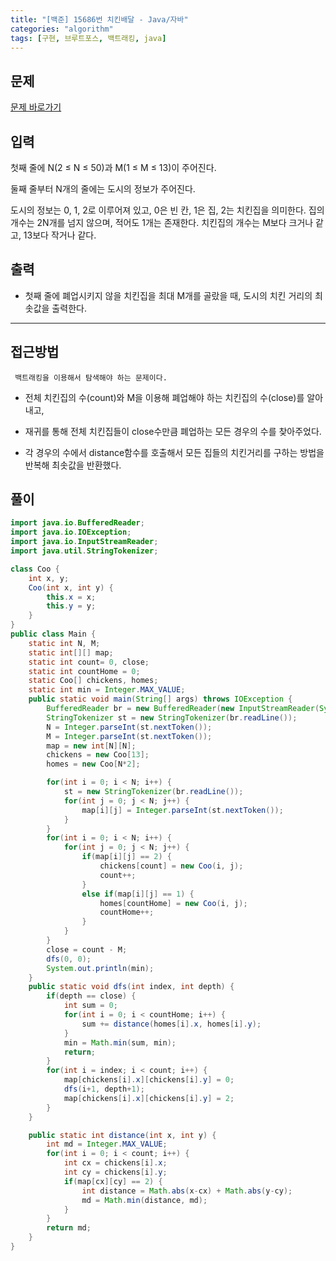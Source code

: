 ```yaml
---
title: "[백준] 15686번 치킨배달 - Java/자바"
categories: "algorithm"
tags: [구현, 브루트포스, 백트래킹, java]
---
```


## 문제

[문제 바로가기](https://www.acmicpc.net/problem/15686)

## 입력

첫째 줄에 N(2 ≤ N ≤ 50)과 M(1 ≤ M ≤ 13)이 주어진다.

둘째 줄부터 N개의 줄에는 도시의 정보가 주어진다.

도시의 정보는 0, 1, 2로 이루어져 있고, 0은 빈 칸, 1은 집, 2는 치킨집을 의미한다. 집의 개수는 2N개를 넘지 않으며, 적어도 1개는 존재한다. 치킨집의 개수는 M보다 크거나 같고, 13보다 작거나 같다.

## 출력

- 첫째 줄에 폐업시키지 않을 치킨집을 최대 M개를 골랐을 때, 도시의 치킨 거리의 최솟값을 출력한다.



---



## 접근방법

 	 백트래킹을 이용해서 탐색해야 하는 문제이다.

- 전체 치킨집의 수(count)와 M을 이용해 폐업해야 하는 치킨집의 수(close)를 알아내고,

- 재귀를 통해 전체 치킨집들이 close수만큼 폐업하는 모든 경우의 수를 찾아주었다.

- 각 경우의 수에서 distance함수를 호출해서 모든 집들의 치킨거리를 구하는 방법을 반복해 최솟값을 반환했다.




## 풀이

```java
import java.io.BufferedReader;
import java.io.IOException;
import java.io.InputStreamReader;
import java.util.StringTokenizer;

class Coo {
    int x, y;
    Coo(int x, int y) {
        this.x = x;
        this.y = y;
    }
}
public class Main {
    static int N, M;
    static int[][] map;
    static int count= 0, close;
    static int countHome = 0;
    static Coo[] chickens, homes;
    static int min = Integer.MAX_VALUE;
    public static void main(String[] args) throws IOException {
        BufferedReader br = new BufferedReader(new InputStreamReader(System.in));
        StringTokenizer st = new StringTokenizer(br.readLine());
        N = Integer.parseInt(st.nextToken());
        M = Integer.parseInt(st.nextToken());
        map = new int[N][N];
        chickens = new Coo[13];
        homes = new Coo[N*2];

        for(int i = 0; i < N; i++) {
            st = new StringTokenizer(br.readLine());
            for(int j = 0; j < N; j++) {
                map[i][j] = Integer.parseInt(st.nextToken());
            }
        }
        for(int i = 0; i < N; i++) {
            for(int j = 0; j < N; j++) {
                if(map[i][j] == 2) {
                    chickens[count] = new Coo(i, j);
                    count++;
                }
                else if(map[i][j] == 1) {
                    homes[countHome] = new Coo(i, j);
                    countHome++;
                }
            }
        }
        close = count - M;
        dfs(0, 0);
        System.out.println(min);
    }
    public static void dfs(int index, int depth) {
        if(depth == close) {
            int sum = 0;
            for(int i = 0; i < countHome; i++) {
                sum += distance(homes[i].x, homes[i].y);
            }
            min = Math.min(sum, min);
            return;
        }
        for(int i = index; i < count; i++) {
            map[chickens[i].x][chickens[i].y] = 0;
            dfs(i+1, depth+1);
            map[chickens[i].x][chickens[i].y] = 2;
        }
    }

    public static int distance(int x, int y) {
        int md = Integer.MAX_VALUE;
        for(int i = 0; i < count; i++) {
            int cx = chickens[i].x;
            int cy = chickens[i].y;
            if(map[cx][cy] == 2) {
                int distance = Math.abs(x-cx) + Math.abs(y-cy);
                md = Math.min(distance, md);
            }
        }
        return md;
    }
}
```

